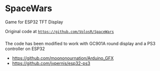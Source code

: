 # SpaceWars
Game for ESP32 TFT Display

Original code at [`https://github.com/VolosR/SpaceWars`](https://github.com/VolosR/SpaceWars)

###

The code has been modified to work with GC901A round display and a PS3 controller on ESP32
- https://github.com/moononournation/Arduino_GFX
- https://github.com/jvpernis/esp32-ps3
